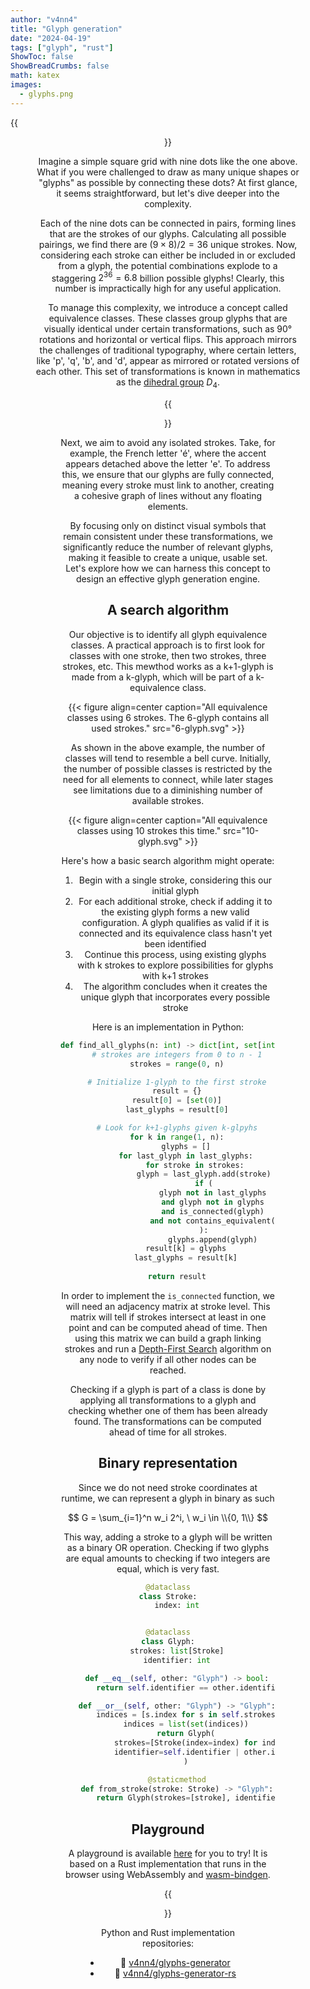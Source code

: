 ```yaml
---
author: "v4nn4"
title: "Glyph generation"
date: "2024-04-19"
tags: ["glyph", "rust"]
ShowToc: false
ShowBreadCrumbs: false
math: katex
images:
  - glyphs.png
---
```


{{<figure width=256 align=center src="matrix.png">}}

Imagine a simple square grid with nine dots like the one above. What if you were challenged to draw as many unique shapes or "glyphs" as possible by connecting these dots? At first glance, it seems straightforward, but let's dive deeper into the complexity.

Each of the nine dots can be connected in pairs, forming lines that are the strokes of our glyphs. Calculating all possible pairings, we find there are $(9\times8)/2=36$ unique strokes. Now, considering each stroke can either be included in or excluded from a glyph, the potential combinations explode to a staggering $2^{36} = 6.8$ billion possible glyphs! Clearly, this number is impractically high for any useful application.

To manage this complexity, we introduce a concept called equivalence classes. These classes group glyphs that are visually identical under certain transformations, such as 90° rotations and horizontal or vertical flips. This approach mirrors the challenges of traditional typography, where certain letters, like 'p', 'q', 'b', and 'd', appear as mirrored or rotated versions of each other. This set of transformations is known in mathematics as the [dihedral group](https://en.wikipedia.org/wiki/Dihedral_group) $D_4$.

{{<figure width=256 align=center caption="An example of an equivalence class. All element of the class can be transformed into each other using symmetries and rotations" src="glyph-equivalence-class.svg">}}

Next, we aim to avoid any isolated strokes. Take, for example, the French letter 'é', where the accent appears detached above the letter 'e'. To address this, we ensure that our glyphs are fully connected, meaning every stroke must link to another, creating a cohesive graph of lines without any floating elements.

By focusing only on distinct visual symbols that remain consistent under these transformations, we significantly reduce the number of relevant glyphs, making it feasible to create a unique, usable set. Let's explore how we can harness this concept to design an effective glyph generation engine.

## A search algorithm

Our objective is to identify all glyph equivalence classes. A practical approach is to first look for classes with one stroke, then two strokes, three strokes, etc. This mewthod works as a k+1-glyph is made from a k-glyph, which will be part of a k-equivalence class.

{{< figure align=center caption="All equivalence classes using 6 strokes. The 6-glyph contains all used strokes." src="6-glyph.svg" >}}

As shown in the above example, the number of classes will tend to resemble a bell curve. Initially, the number of possible classes is restricted by the need for all elements to connect, while later stages see limitations due to a diminishing number of available strokes.

{{< figure align=center caption="All equivalence classes using 10 strokes this time." src="10-glyph.svg" >}}

Here's how a basic search algorithm might operate:

1. Begin with a single stroke, considering this our initial glyph
2. For each additional stroke, check if adding it to the existing glyph forms a new valid configuration. A glyph qualifies as valid if it is connected and its equivalence class hasn't yet been identified
3. Continue this process, using existing glyphs with k strokes to explore possibilities for glyphs with k+1 strokes
4. The algorithm concludes when it creates the unique glyph that incorporates every possible stroke

Here is an implementation in Python:

```python
def find_all_glyphs(n: int) -> dict[int, set[int]]:
    # strokes are integers from 0 to n - 1
    strokes = range(0, n)

    # Initialize 1-glyph to the first stroke
    result = {}
    result[0] = [set(0)]
    last_glyphs = result[0]

    # Look for k+1-glyphs given k-glpyhs
    for k in range(1, n):
        glyphs = []
        for last_glyph in last_glyphs:
            for stroke in strokes:
                glyph = last_glyph.add(stroke)
                if (
                    glyph not in last_glyphs
                    and glyph not in glyphs
                    and is_connected(glyph)
                    and not contains_equivalent(glyph, glyphs)
                ):
                    glyphs.append(glyph)
        result[k] = glyphs
        last_glyphs = result[k]
    
    return result
```

In order to implement the `is_connected` function, we will need an adjacency matrix at stroke level. This matrix will tell if strokes intersect at least in one point and can be computed ahead of time. Then using this matrix we can build a graph linking strokes and run a [Depth-First Search](https://en.wikipedia.org/wiki/Depth-first_search) algorithm on any node to verify if all other nodes can be reached.

Checking if a glyph is part of a class is done by applying all transformations to a glyph and checking whether one of them has been already found. The transformations can be computed ahead of time for all strokes.

## Binary representation    

Since we do not need stroke coordinates at runtime, we can represent a glyph in binary as such

$$ G = \sum_{i=1}^n w_i 2^i, \ w_i \in \\{0, 1\\} $$

This way, adding a stroke to a glyph will be written as a binary OR operation. Checking if two glyphs are equal amounts to checking if two integers are equal, which is very fast.

```python
@dataclass
class Stroke:
    index: int


@dataclass
class Glyph:
    strokes: list[Stroke]
    identifier: int

    def __eq__(self, other: "Glyph") -> bool:
        return self.identifier == other.identifier  # fast eq

    def __or__(self, other: "Glyph") -> "Glyph":
        indices = [s.index for s in self.strokes] + [s.index for s in other.strokes]
        indices = list(set(indices))
        return Glyph(
            strokes=[Stroke(index=index) for index in indices],
            identifier=self.identifier | other.identifier,
        )

    @staticmethod
    def from_stroke(stroke: Stroke) -> "Glyph":
        return Glyph(strokes=[stroke], identifier=2**stroke.index)
```

## Playground

A playground is available [here](https://v4nn4.github.io/glyphs-generator/) for you to try! It is based on a Rust implementation that runs in the browser using WebAssembly and [wasm-bindgen](https://github.com/rustwasm/wasm-bindgen).

{{<figure align=center caption="The playground lets you explore glyphs based on a set of strokes" src="app.png">}}

Python and Rust implementation repositories:
- 🐍 [v4nn4/glyphs-generator](https://github.com/v4nn4/glyphs-generator)
- 🦀 [v4nn4/glyphs-generator-rs](https://github.com/v4nn4/glyphs-generator-rs)

